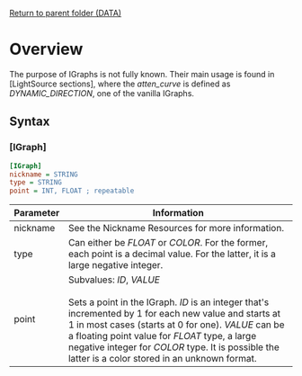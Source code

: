 [Return to parent folder (DATA)](../DATA/index.md)

# Overview

The purpose of IGraphs is not fully known. Their main usage is found in [LightSource sections], where the *atten_curve* is defined as *DYNAMIC_DIRECTION*, one of the vanilla IGraphs.

## Syntax

### [IGraph]
```ini
[IGraph]
nickname = STRING
type = STRING
point = INT, FLOAT ; repeatable
```
| Parameter | Information |
|--|--|
| nickname  | See the Nickname Resources for more information. |
| type | Can either be *FLOAT* or *COLOR*. For the former, each point is a decimal value. For the latter, it is a large negative integer. |
| point | Subvalues: *ID*, *VALUE* <br><br> Sets a point in the IGraph. *ID* is an integer that's incremented by 1 for each new value and starts at 1 in most cases (starts at 0 for one). *VALUE* can be a floating point value for *FLOAT* type, a large negative integer for *COLOR* type. It is possible the latter is a color stored in an unknown format.
